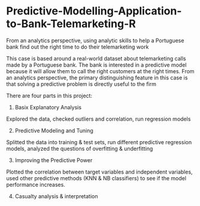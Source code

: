# Predictive-Modelling-Application-to-Bank-Telemarketing-R
From an analytics perspective, using analytic skills to help a Portuguese bank find out the right time to do their telemarketing work

This case is based around a real-world dataset about telemarketing calls made by a Portuguese
bank. The bank is interested in a predictive model because it will allow them to call the right customers at
the right times. From an analytics perspective, the primary distinguishing feature in this case is that
solving a predictive problem is directly useful to the firm

There are four parts in this project:

1. Basix Explanatory Analysis 
  
  Explored the data, checked outliers and correlation, run regression models
  
2. Predictive Modeling and Tuning
  
  Splitted the data into training & test sets, run different predictive regression models, analyzed the questions of overfitting & underfitting
   
3. Improving the Predictive Power

  Plotted the correlation between target variables and independent variables, used other predictive methods (KNN & NB classifiers) to see if the model performance    increases. 
   
4. Casualty analysis & interpretation
